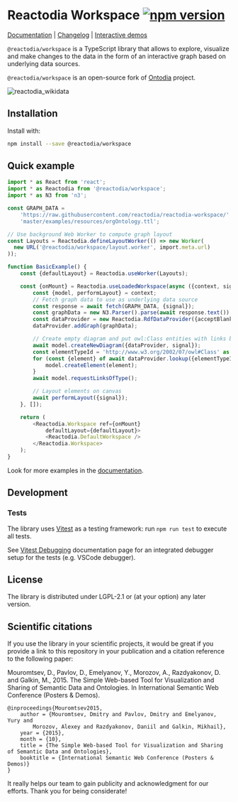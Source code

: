 # Reactodia Workspace [![npm version](https://badge.fury.io/js/@reactodia%2Fworkspace.svg)](https://badge.fury.io/js/@reactodia%2Fworkspace)

[Documentation](https://reactodia.github.io/) | [Changelog](https://github.com/reactodia/reactodia-workspace/blob/master/CHANGELOG.md) | [Interactive demos](https://reactodia.github.io/live-demo/basic)

`@reactodia/workspace` is a TypeScript library that allows to explore, visualize and make changes to the data in the form of an interactive graph based on underlying data sources.

`@reactodia/workspace` is an open-source fork of [Ontodia](https://github.com/metaphacts/ontodia) project.

![reactodia_wikidata](https://github.com/reactodia/reactodia-workspace/assets/1636942/10818259-a78d-41f1-b0c9-867b2164d8bd)

## Installation

Install with:
```sh
npm install --save @reactodia/workspace
```

## Quick example

```ts
import * as React from 'react';
import * as Reactodia from '@reactodia/workspace';
import * as N3 from 'n3';

const GRAPH_DATA =
    'https://raw.githubusercontent.com/reactodia/reactodia-workspace/' +
    'master/examples/resources/orgOntology.ttl';

// Use background Web Worker to compute graph layout
const Layouts = Reactodia.defineLayoutWorker(() => new Worker(
  new URL('@reactodia/workspace/layout.worker', import.meta.url)
));

function BasicExample() {
    const {defaultLayout} = Reactodia.useWorker(Layouts);

    const {onMount} = Reactodia.useLoadedWorkspace(async ({context, signal}) => {
        const {model, performLayout} = context;
        // Fetch graph data to use as underlying data source
        const response = await fetch(GRAPH_DATA, {signal});
        const graphData = new N3.Parser().parse(await response.text());
        const dataProvider = new Reactodia.RdfDataProvider({acceptBlankNodes: false});
        dataProvider.addGraph(graphData);

        // Create empty diagram and put owl:Class entities with links between them
        await model.createNewDiagram({dataProvider, signal});
        const elementTypeId = 'http://www.w3.org/2002/07/owl#Class' as Reactodia.ElementTypeIri;
        for (const {element} of await dataProvider.lookup({elementTypeId})) {
            model.createElement(element);
        }
        await model.requestLinksOfType();

        // Layout elements on canvas
        await performLayout({signal});
    }, []);

    return (
        <Reactodia.Workspace ref={onMount}
            defaultLayout={defaultLayout}>
            <Reactodia.DefaultWorkspace />
        </Reactodia.Workspace>
    );
}
```
Look for more examples in the [documentation](https://reactodia.github.io/docs/category/examples).

## Development

### Tests

The library uses [Vitest](https://vitest.dev/) as a testing framework: run `npm run test` to execute all tests.

See [Vitest Debugging](https://vitest.dev/guide/debugging) documentation page for an integrated debugger setup for the tests (e.g. VSCode debugger).

## License

The library is distributed under LGPL-2.1 or (at your option) any later version.

## Scientific citations

If you use the library in your scientific projects, it would be great if you provide a link to this repository in your publication and a citation reference to the following paper:

Mouromtsev, D., Pavlov, D., Emelyanov, Y., Morozov, A., Razdyakonov, D. and Galkin, M., 2015. The Simple Web-based Tool for Visualization and Sharing of Semantic Data and Ontologies. In International Semantic Web Conference (Posters & Demos).

```
@inproceedings{Mouromtsev2015,
    author = {Mouromtsev, Dmitry and Pavlov, Dmitry and Emelyanov, Yury and
        Morozov, Alexey and Razdyakonov, Daniil and Galkin, Mikhail},
    year = {2015},
    month = {10},
    title = {The Simple Web-based Tool for Visualization and Sharing of Semantic Data and Ontologies},
    booktitle = {International Semantic Web Conference (Posters & Demos)}
}
```

It really helps our team to gain publicity and acknowledgment for our efforts.
Thank you for being considerate!
